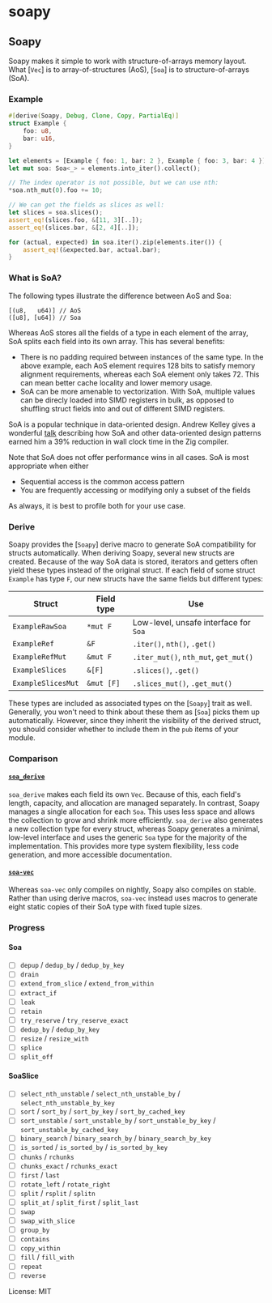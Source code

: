 # soapy

## Soapy

Soapy makes it simple to work with structure-of-arrays memory layout. What [`Vec`]
is to array-of-structures (AoS), [`Soa`] is to structure-of-arrays (SoA).

### Example

```rust
#[derive(Soapy, Debug, Clone, Copy, PartialEq)]
struct Example {
    foo: u8,
    bar: u16,
}

let elements = [Example { foo: 1, bar: 2 }, Example { foo: 3, bar: 4 }];
let mut soa: Soa<_> = elements.into_iter().collect();

// The index operator is not possible, but we can use nth:
*soa.nth_mut(0).foo += 10;

// We can get the fields as slices as well:
let slices = soa.slices();
assert_eq!(slices.foo, &[11, 3][..]);
assert_eq!(slices.bar, &[2, 4][..]);

for (actual, expected) in soa.iter().zip(elements.iter()) {
    assert_eq!(&expected.bar, actual.bar);
}
```

### What is SoA?

The following types illustrate the difference between AoS and Soa:
```
[(u8,   u64)] // AoS
([u8], [u64]) // Soa
```

Whereas AoS stores all the fields of a type in each element of the array,
SoA splits each field into its own array. This has several benefits:

- There is no padding required between instances of the same type. In the
above example, each AoS element requires 128 bits to satisfy memory
alignment requirements, whereas each SoA element only takes 72. This can
mean better cache locality and lower memory usage.
- SoA can be more amenable to vectorization. With SoA, multiple values can
be direcly loaded into SIMD registers in bulk, as opposed to shuffling
struct fields into and out of different SIMD registers.

SoA is a popular technique in data-oriented design. Andrew Kelley gives a
wonderful [talk](https://vimeo.com/649009599) describing how SoA and other
data-oriented design patterns earned him a 39% reduction in wall clock time
in the Zig compiler.

Note that SoA does not offer performance wins in all cases. SoA is most
appropriate when either
- Sequential access is the common access pattern
- You are frequently accessing or modifying only a subset of the fields

As always, it is best to profile both for your use case.

### Derive

Soapy provides the [`Soapy`] derive macro to generate SoA compatibility for
structs automatically. When deriving Soapy, several new structs are
created. Because of the way SoA data is stored, iterators and getters often
yield these types instead of the original struct. If each field of some
struct `Example` has type `F`, our new structs have the same fields but
different types:

| Struct             | Field type | Use                                   |
|--------------------|------------|---------------------------------------|
| `ExampleRawSoa`    | `*mut F`   | Low-level, unsafe interface for `Soa` |
| `ExampleRef`       | `&F`       | `.iter()`, `nth()`, `.get()`          |
| `ExampleRefMut`    | `&mut F`   | `.iter_mut()`, `nth_mut`, `get_mut()` |
| `ExampleSlices`    | `&[F]`     | `.slices()`, `.get()`                 |
| `ExampleSlicesMut` | `&mut [F]` | `.slices_mut()`, `.get_mut()`         |

These types are included as associated types on the [`Soapy`] trait as well.
Generally, you won't need to think about these them as [`Soa`] picks them up
automatically. However, since they inherit the visibility of the derived
struct, you should consider whether to include them in the `pub` items of
your module.

### Comparison

#### [`soa_derive`](https://docs.rs/soa_derive/latest/soa_derive/)

`soa_derive` makes each field its own `Vec`. Because of this, each field's
length, capacity, and allocation are managed separately. In contrast, Soapy
manages a single allocation for each `Soa`. This uses less space and allows
the collection to grow and shrink more efficiently. `soa_derive` also
generates a new collection type for every struct, whereas Soapy generates a
minimal, low-level interface and uses the generic `Soa` type for the
majority of the implementation. This provides more type system flexibility,
less code generation, and more accessible documentation.

#### [`soa-vec`](https://docs.rs/soa-vec/latest/soa_vec/)

Whereas `soa-vec` only compiles on nightly, Soapy also compiles on stable.
Rather than using derive macros, `soa-vec` instead uses macros to generate
eight static copies of their SoA type with fixed tuple sizes.

### Progress

#### Soa

- [ ] `depup` / `dedup_by` / `dedup_by_key`
- [ ] `drain`
- [ ] `extend_from_slice` / `extend_from_within`
- [ ] `extract_if`
- [ ] `leak`
- [ ] `retain`
- [ ] `try_reserve` / `try_reserve_exact`
- [ ] `dedup_by` / `dedup_by_key`
- [ ] `resize` / `resize_with`
- [ ] `splice`
- [ ] `split_off`

#### SoaSlice
- [ ] `select_nth_unstable` / `select_nth_unstable_by` / `select_nth_unstable_by_key`
- [ ] `sort` / `sort_by` / `sort_by_key` / `sort_by_cached_key`
- [ ] `sort_unstable` / `sort_unstable_by` / `sort_unstable_by_key` / `sort_unstable_by_cached_key`
- [ ] `binary_search` / `binary_search_by` / `binary_search_by_key`
- [ ] `is_sorted` / `is_sorted_by` / `is_sorted_by_key`
- [ ] `chunks` / `rchunks`
- [ ] `chunks_exact` / `rchunks_exact`
- [ ] `first` / `last`
- [ ] `rotate_left` / `rotate_right`
- [ ] `split` / `rsplit` / `splitn`
- [ ] `split_at` / `split_first` / `split_last`
- [ ] `swap`
- [ ] `swap_with_slice`
- [ ] `group_by`
- [ ] `contains`
- [ ] `copy_within`
- [ ] `fill` / `fill_with`
- [ ] `repeat`
- [ ] `reverse`

License: MIT
